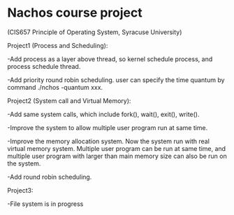 # Nachos course project 
(CIS657 Principle of Operating System, Syracuse University)

Project1 (Process and Scheduling): 

-Add process as a layer above thread, so kernel schedule process, and process schedule thread.

-Add priority round robin scheduling. user can specify the time quantum by command ./nchos -quantum xxx.
          
Project2 (System call and Virtual Memory): 

-Add same system calls, which include fork(), wait(), exit(), write().

-Improve the system to allow multiple user program run at same time.

-Improve the memory allocation system. Now the system run with real virtual memory system. Multiple user program can be run at same time, and multiple user program with larger than main memory size can also be run on the system.

-Add round robin scheduling.

Project3: 

-File system is in progress
          
